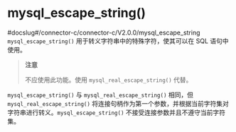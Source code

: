 mysql_escape_string() 
==========================================
#docslug#/connector-c/connector-c/V2.0.0/mysql_escape_string
`mysql_escape_string()` 用于转义字符串中的特殊字符，使其可以在 SQL 语句中使用。
>**注意**
>
>不应使用此功能。使用 `mysql_real_escape_string()` 代替。

`mysql_escape_string()` 与 `mysql_real_escape_string()` 相同，但 `mysql_real_escape_string()` 将连接句柄作为第一个参数，并根据当前字符集对字符串进行转义。`mysql_escape_string()` 不接受连接参数并且不遵守当前字符集。
